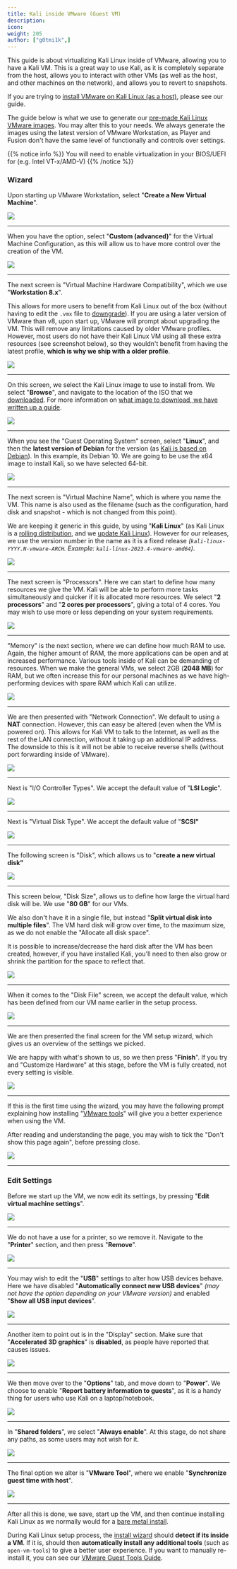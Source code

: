 ```yaml
---
title: Kali inside VMware (Guest VM)
description:
icon:
weight: 205
author: ["g0tmi1k",]
---
```


This guide is about virtualizing Kali Linux inside of VMware, allowing you to have a Kali VM. This is a great way to use Kali, as it is completely separate from the host, allows you to interact with other VMs (as well as the host, and other machines on the network), and allows you to revert to snapshots.

If you are trying to [install VMware on Kali Linux (as a host)](/docs/virtualization/install-vmware-host/), please see our guide.

The guide below is what we use to generate our [pre-made Kali Linux VMware images](/get-kali/#kali-virtual-machines). You may alter this to your needs. We always generate the images using the latest version of VMware Workstation, as Player and Fusion don't have the same level of functionally and controls over settings.

{{% notice info %}}
You will need to enable virtualization in your BIOS/UEFI for (e.g. Intel VT-x/AMD-V)
{{% /notice %}}

### Wizard

Upon starting up VMware Workstation, select "**Create a New Virtual Machine**".

![](vm-01.png)

- - -

When you have the option, select "**Custom (advanced)**" for the Virtual Machine Configuration, as this will allow us to have more control over the creation of the VM.

![](vm-02.png)

- - -

The next screen is "Virtual Machine Hardware Compatibility", which we use "**Workstation 8.x**".

This allows for more users to benefit from Kali Linux out of the box (without having to edit the `.vmx` file to [downgrade](https://communities.vmware.com/thread/517825)). If you are using a later version of VMware than v8, upon start up, VMware will prompt about upgrading the VM. This will remove any limitations caused by older VMware profiles.
However, most users do not have their Kali Linux VM using all these extra resources (see screenshot below), so they wouldn't benefit from having the latest profile, **which is why we ship with a older profile**.

![](vm-03.png)

- - -

On this screen, we select the Kali Linux image to use to install from. We select "**Browse**", and navigate to the location of the ISO that we [downloaded](/docs/introduction/download-official-kali-linux-images/). For more information on [what image to download, we have written up a guide](/docs/introduction/what-image-to-download/).

![](vm-04.png)

- - -

When you see the "Guest Operating System" screen, select "**Linux**", and then the **latest version of Debian** for the version (as [Kali is based on Debian](/docs/policy/kali-linux-relationship-with-debian/)). In this example, its Debian 10. We are going to be use the x64 image to install Kali, so we have selected 64-bit.

![](vm-05.png)

- - -

The next screen is "Virtual Machine Name", which is where you name the VM. This name is also used as the filename (such as the configuration, hard disk and snapshot - which is not changed from this point).

We are keeping it generic in this guide, by using "**Kali Linux**" (as Kali Linux is a [rolling distribution](/docs/general-use/kali-branches/), and we [update Kali Linux](/docs/general-use/updating-kali/)).
However for our releases, we use the version number in the name as it is a fixed release _(`kali-linux-YYYY.N-vmware-ARCH`. Example: `kali-linux-2023.4-vmware-amd64`)_.

![](vm-06.png)

- - -

The next screen is "Processors". Here we can start to define how many resources we give the VM. Kali will be able to perform more tasks simultaneously and quicker if it is allocated more resources. We select "**2 processors**" and "**2 cores per processors**", giving a total of 4 cores. You may wish to use more or less depending on your system requirements.

![](vm-07.png)

- - -

"Memory" is the next section, where we can define how much RAM to use. Again, the higher amount of RAM, the more applications can be open and at increased performance. Various tools inside of Kali can be demanding of resources. When we make the general VMs, we select 2GB (**2048 MB**) for RAM, but we often increase this for our personal machines as we have high-performing devices with spare RAM which Kali can utilize.

![](vm-08.png)

- - -

We are then presented with "Network Connection". We default to using a **NAT** connection. However, this can easy be altered (even when the VM is powered on). This allows for Kali VM to talk to the Internet, as well as the rest of the LAN connection, without it taking up an additional IP address. The downside to this is it will not be able to receive reverse shells (without port forwarding inside of VMware).

![](vm-09.png)

- - -

Next is "I/O Controller Types". We accept the default value of "**LSI Logic**".

![](vm-10.png)

- - -

Next is "Virtual Disk Type". We accept the default value of "**SCSI"**

![](vm-11.png)

- - -

The following screen is "Disk", which allows us to "**create a new virtual disk"**

![](vm-12.png)

- - -

This screen below, "Disk Size", allows us to define how large the virtual hard disk will be. We use "**80 GB**" for our VMs.

We also don't have it in a single file, but instead "**Split virtual disk into multiple files**". The VM hard disk will grow over time, to the maximum size, as we do not enable the "Allocate all disk space".

It is possible to increase/decrease the hard disk after the VM has been created, however, if you have installed Kali, you'll need to then also grow or shrink the partition for the space to reflect that.

![](vm-13.png)

- - -

When it comes to the "Disk File" screen, we accept the default value, which has been defined from our VM name earlier in the setup process.

![](vm-14.png)

- - -

We are then presented the final screen for the VM setup wizard, which gives us an overview of the settings we picked.

We are happy with what's shown to us, so we then press "**Finish**". If you try and "Customize Hardware" at this stage, before the VM is fully created, not every setting is visible.

![](vm-15.png)

- - -

If this is the first time using the wizard, you may have the following prompt explaining how installing "[VMware tools](/docs/virtualization/install-vmware-guest-tools/)" will give you a better experience when using the VM.

After reading and understanding the page, you may wish to tick the "Don't show this page again", before pressing close.

![](vm-16.png)

- - -

### Edit Settings

Before we start up the VM, we now edit its settings, by pressing "**Edit virtual machine settings**".

![](vm-17.png)

- - -

We do not have a use for a printer, so we remove it. Navigate to the "**Printer**" section, and then press "**Remove**".

![](vm-18.png)

- - -

You may wish to edit the "**USB**" settings to alter how USB devices behave. Here we have disabled "**Automatically connect new USB devices**" _(may not have the option depending on your VMware version)_ and enabled "**Show all USB input devices**".

![](vm-usb.png)

- - -

Another item to point out is in the "Display" section. Make sure that "**Accelerated 3D graphics**" is **disabled**, as people have reported that causes issues.

![](vm-gpu.png)

- - -

We then move over to the "**Options**" tab, and move down to "**Power**". We choose to enable "**Report battery information to guests**", as it is a handy thing for users who use Kali on a laptop/notebook.

![](vm-19.png)

- - -

In "**Shared folders**", we select "**Always enable**". At this stage, do not share any paths, as some users may not wish for it.

![](vm-20.png)

- - -

The final option we alter is "**VMware Tool**", where we enable "**Synchronize guest time with host**".

![](vm-21.png)

- - -

After all this is done, we save, start up the VM, and then continue installing Kali Linux as we normally would for a [bare metal install](/docs/installation/hard-disk-install/).

During Kali Linux setup process, the [install wizard](https://gitlab.com/kalilinux/build-scripts/live-build-config/-/blob/master/simple-cdd/profiles/offline.downloads) should **detect if its inside a VM**. If it is, should then **automatically install any additional tools** (such as `open-vm-tools`) to give a better user experience. If you want to manually re-install it, you can see our [VMware Guest Tools Guide](/docs/virtualization/install-vmware-guest-tools/).
